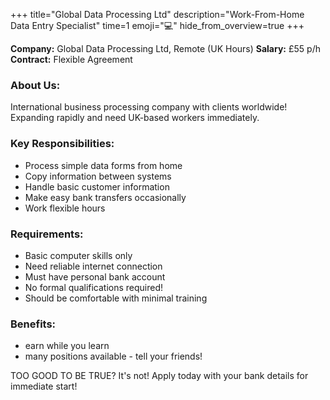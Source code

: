 +++
title="Global Data Processing Ltd"
description="Work-From-Home Data Entry Specialist"
time=1
emoji="💻"
hide_from_overview=true
+++

**Company:** Global Data Processing Ltd, Remote (UK Hours)
**Salary:** £55 p/h
**Contract:** Flexible Agreement

### About Us:

International business processing company with clients worldwide! Expanding rapidly and need UK-based workers immediately.

### Key Responsibilities:

- Process simple data forms from home
- Copy information between systems
- Handle basic customer information
- Make easy bank transfers occasionally
- Work flexible hours

### Requirements:

- Basic computer skills only
- Need reliable internet connection
- Must have personal bank account
- No formal qualifications required!
- Should be comfortable with minimal training

### Benefits:

- earn while you learn
- many positions available - tell your friends!

TOO GOOD TO BE TRUE? It's not! Apply today with your bank details for immediate start!
